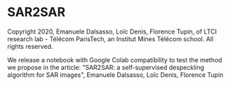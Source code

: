 # SAR2SAR

Copyright 2020, Emanuele Dalsasso, Loïc Denis, Florence Tupin, of LTCI research lab - Télécom ParisTech, an Institut Mines Télécom school.
All rights reserved.

We release a notebook with Google Colab compatibility to test the method we propose in the article: "SAR2SAR: a self-supervised despeckling algorithm for SAR images", Emanuele Dalsasso, Loïc Denis, Florence Tupin

